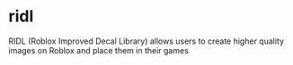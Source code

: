# ridl
RIDL (Roblox Improved Decal Library) allows users to create higher quality images on Roblox and place them in their games
